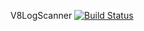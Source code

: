 V8LogScanner 
[![Build Status](https://travis-ci.org/ripreal/V8LogScanner.svg?branch=master)](https://travis-ci.org/ripreal/V8LogScanner)
